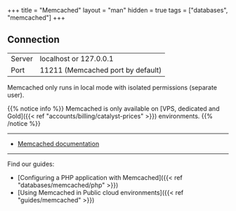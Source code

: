 +++
title = "Memcached"
layout = "man"
hidden = true
tags = ["databases", "memcached"]
+++

## Connection

|||
|--- |--- |
|Server|localhost or 127.0.0.1|
|Port|11211 (Memcached port by default)|


Memcached only runs in local mode with isolated permissions (separate user).

{{% notice info %}}
Memcached is only available on [VPS, dedicated and Gold]({{< ref "accounts/billing/catalyst-prices" >}}) environments.
{{% /notice %}}

---

- [Memcached documentation](https://github.com/memcached/memcached/wiki)

---

Find our guides:

- [Configuring a PHP application with Memcached]({{< ref "databases/memcached/php" >}})
- [Using Memcached in Public cloud environments]({{< ref "guides/memcached" >}})
